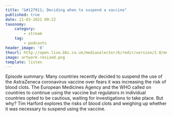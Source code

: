 ```yaml
---
title: "&#127911; Deciding when to suspend a vaccine"
published: true
date: 21-03-2021 09:22
taxonomy:
    category:
        - stream
    tag:
        - podcasts
header_image: '0'
theurl: http://open.live.bbc.co.uk/mediaselector/6/redir/version/2.0/mediaset/audio-nondrm-download/proto/http/vpid/p09b8mnl.mp3
image: artwork-resized.png
template: listen
--- 
```

Episode summary: Many countries recently decided to suspend the use of the AstraZeneca coronavirus vaccine over fears it was increasing the risk of blood clots. The European Medicines Agency and the WHO called on countries to continue using the vaccine but regulators in individual countries opted to be cautious, waiting for investigations to take place. But why? Tim Harford explores the risks of blood clots and weighing up whether it was necessary to suspend using the vaccine.
